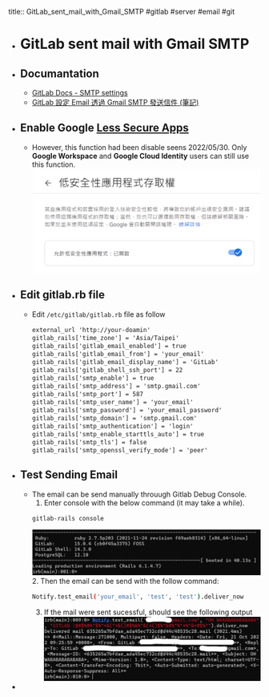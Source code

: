 title:: GitLab_sent_mail_with_Gmail_SMTP
#gitlab #server #email #git

- # GitLab sent mail with Gmail SMTP
- ## Documantation
	- [GitLab Docs - SMTP settings](https://docs.gitlab.com/omnibus/settings/smtp.html#gmail)
	- [GitLab 設定 Email 透過 Gmail SMTP 發送信件 (筆記)](https://blog.toright.com/posts/7019/gitlab-gmail-smtp-send-setup.html)
- ## Enable Google [Less Secure Apps](https://www.google.com/settings/security/lesssecureapps)
	- However, this function had been disable seens 2022/05/30. Only **Google Workspace** and **Google Cloud Identity** users can still use this function.
	  ![image.png](../assets/image_1666362351680_0.png)
- ## Edit gitlab.rb file
	- Edit `/etc/gitlab/gitlab.rb` file as follow
	  ```
	  external_url 'http://your-doamin'
	  gitlab_rails['time_zone'] = 'Asia/Taipei'
	  gitlab_rails['gitlab_email_enabled'] = true
	  gitlab_rails['gitlab_email_from'] = 'your_email'
	  gitlab_rails['gitlab_email_display_name'] = 'GitLab'
	  gitlab_rails['gitlab_shell_ssh_port'] = 22
	  gitlab_rails['smtp_enable'] = true
	  gitlab_rails['smtp_address'] = 'smtp.gmail.com'
	  gitlab_rails['smtp_port'] = 587
	  gitlab_rails['smtp_user_name'] = 'your_email'
	  gitlab_rails['smtp_password'] = 'your_email_password'
	  gitlab_rails['smtp_domain'] = 'smtp.gmail.com'
	  gitlab_rails['smtp_authentication'] = 'login'
	  gitlab_rails['smtp_enable_starttls_auto'] = true
	  gitlab_rails['smtp_tls'] = false
	  gitlab_rails['smtp_openssl_verify_mode'] = 'peer'
	  ```
- ## Test Sending Email
	- The email can be send manually throuugh Gitlab Debug Console.
	  1. Enter console with the below command (it may take a while).
	  ```bash
	  gitlab-rails console
	  ```
	  ![image.png](../assets/image_1666362883277_0.png)
	  2. Then the email can be send with the follow command:
	  ```bash
	  Notify.test_email('your_email', 'test', 'test').deliver_now
	  ```
	  3. If the mail were sent sucessful, should see the following output
	  ![image.png](../assets/image_1666363302888_0.png)
-